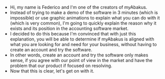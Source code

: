 * Hi, my name is Federico and I'm one of the creators of myAbakus.
* Instead of trying to make a demo of the software in 3 minutes (which is impossible) or use graphic animations to explain what you can do with it (which is very common), I'm going to quickly explain the reason why it exists and its position in the accounting software market.
* I decided to do this because I'm convinced that with just this explanation, you will be able to determine if myAbakus is aligned with what you are looking for and need for your business, without having to create an account and try the software.
* In other words, create an account and try the software only makes sense, if you agree with our point of view in the market and have the problem that our product if focused on resolving.
* Now that this is clear, let's get on with it.